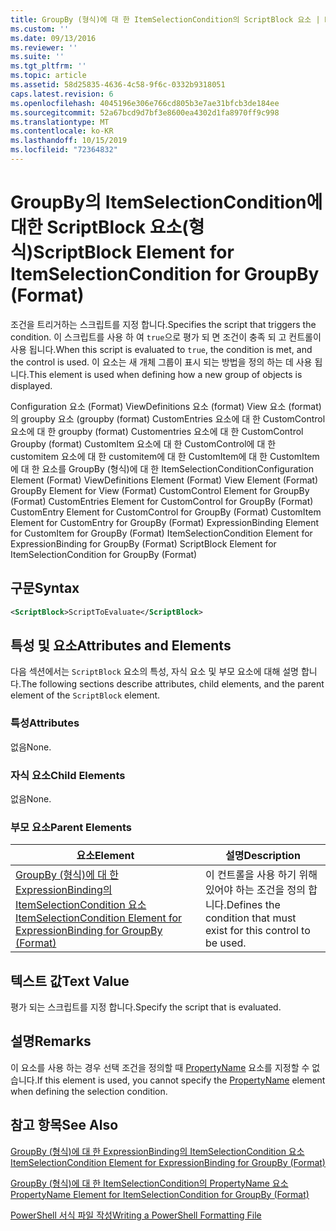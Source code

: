 ```yaml
---
title: GroupBy (형식)에 대 한 ItemSelectionCondition의 ScriptBlock 요소 | Microsoft Docs
ms.custom: ''
ms.date: 09/13/2016
ms.reviewer: ''
ms.suite: ''
ms.tgt_pltfrm: ''
ms.topic: article
ms.assetid: 58d25835-4636-4c58-9f6c-0332b9318051
caps.latest.revision: 6
ms.openlocfilehash: 4045196e306e766cd805b3e7ae31bfcb3de184ee
ms.sourcegitcommit: 52a67bcd9d7bf3e8600ea4302d1fa8970ff9c998
ms.translationtype: MT
ms.contentlocale: ko-KR
ms.lasthandoff: 10/15/2019
ms.locfileid: "72364832"
---
```

# <a name="scriptblock-element-for-itemselectioncondition-for-groupby-format"></a><span data-ttu-id="099c3-102">GroupBy의 ItemSelectionCondition에 대한 ScriptBlock 요소(형식)</span><span class="sxs-lookup"><span data-stu-id="099c3-102">ScriptBlock Element for ItemSelectionCondition for GroupBy (Format)</span></span>

<span data-ttu-id="099c3-103">조건을 트리거하는 스크립트를 지정 합니다.</span><span class="sxs-lookup"><span data-stu-id="099c3-103">Specifies the script that triggers the condition.</span></span> <span data-ttu-id="099c3-104">이 스크립트를 사용 하 여 `true`으로 평가 되 면 조건이 충족 되 고 컨트롤이 사용 됩니다.</span><span class="sxs-lookup"><span data-stu-id="099c3-104">When this script is evaluated to `true`, the condition is met, and the control is used.</span></span> <span data-ttu-id="099c3-105">이 요소는 새 개체 그룹이 표시 되는 방법을 정의 하는 데 사용 됩니다.</span><span class="sxs-lookup"><span data-stu-id="099c3-105">This element is used when defining how a new group of objects is displayed.</span></span>

<span data-ttu-id="099c3-106">Configuration 요소 (Format) ViewDefinitions 요소 (format) View 요소 (format)의 groupby 요소 (groupby (format) CustomEntries 요소에 대 한 CustomControl 요소에 대 한 groupby (format) Customentries 요소에 대 한 CustomControl Groupby (format) CustomItem 요소에 대 한 CustomControl에 대 한 customitem 요소에 대 한 customitem에 대 한 CustomItem에 대 한 CustomItem에 대 한 요소를 GroupBy (형식)에 대 한 ItemSelectionCondition</span><span class="sxs-lookup"><span data-stu-id="099c3-106">Configuration Element (Format) ViewDefinitions Element (Format) View Element (Format) GroupBy Element for View (Format) CustomControl Element for GroupBy (Format) CustomEntries Element for CustomControl for GroupBy (Format) CustomEntry Element for CustomControl for GroupBy (Format) CustomItem Element for CustomEntry for GroupBy (Format) ExpressionBinding Element for CustomItem for GroupBy (Format) ItemSelectionCondition Element for ExpressionBinding for GroupBy (Format) ScriptBlock Element for ItemSelectionCondition for GroupBy (Format)</span></span>

## <a name="syntax"></a><span data-ttu-id="099c3-107">구문</span><span class="sxs-lookup"><span data-stu-id="099c3-107">Syntax</span></span>

```xml
<ScriptBlock>ScriptToEvaluate</ScriptBlock>
```

## <a name="attributes-and-elements"></a><span data-ttu-id="099c3-108">특성 및 요소</span><span class="sxs-lookup"><span data-stu-id="099c3-108">Attributes and Elements</span></span>

<span data-ttu-id="099c3-109">다음 섹션에서는 `ScriptBlock` 요소의 특성, 자식 요소 및 부모 요소에 대해 설명 합니다.</span><span class="sxs-lookup"><span data-stu-id="099c3-109">The following sections describe attributes, child elements, and the parent element of the `ScriptBlock` element.</span></span>

### <a name="attributes"></a><span data-ttu-id="099c3-110">특성</span><span class="sxs-lookup"><span data-stu-id="099c3-110">Attributes</span></span>

<span data-ttu-id="099c3-111">없음</span><span class="sxs-lookup"><span data-stu-id="099c3-111">None.</span></span>

### <a name="child-elements"></a><span data-ttu-id="099c3-112">자식 요소</span><span class="sxs-lookup"><span data-stu-id="099c3-112">Child Elements</span></span>

<span data-ttu-id="099c3-113">없음</span><span class="sxs-lookup"><span data-stu-id="099c3-113">None.</span></span>

### <a name="parent-elements"></a><span data-ttu-id="099c3-114">부모 요소</span><span class="sxs-lookup"><span data-stu-id="099c3-114">Parent Elements</span></span>

|<span data-ttu-id="099c3-115">요소</span><span class="sxs-lookup"><span data-stu-id="099c3-115">Element</span></span>|<span data-ttu-id="099c3-116">설명</span><span class="sxs-lookup"><span data-stu-id="099c3-116">Description</span></span>|
|-------------|-----------------|
|[<span data-ttu-id="099c3-117">GroupBy (형식)에 대 한 ExpressionBinding의 ItemSelectionCondition 요소</span><span class="sxs-lookup"><span data-stu-id="099c3-117">ItemSelectionCondition Element for ExpressionBinding for GroupBy (Format)</span></span>](./itemselectioncondition-element-for-expressionbinding-for-groupby-format.md)|<span data-ttu-id="099c3-118">이 컨트롤을 사용 하기 위해 있어야 하는 조건을 정의 합니다.</span><span class="sxs-lookup"><span data-stu-id="099c3-118">Defines the condition that must exist for this control to be used.</span></span>|

## <a name="text-value"></a><span data-ttu-id="099c3-119">텍스트 값</span><span class="sxs-lookup"><span data-stu-id="099c3-119">Text Value</span></span>

<span data-ttu-id="099c3-120">평가 되는 스크립트를 지정 합니다.</span><span class="sxs-lookup"><span data-stu-id="099c3-120">Specify the script that is evaluated.</span></span>

## <a name="remarks"></a><span data-ttu-id="099c3-121">설명</span><span class="sxs-lookup"><span data-stu-id="099c3-121">Remarks</span></span>

<span data-ttu-id="099c3-122">이 요소를 사용 하는 경우 선택 조건을 정의할 때 [PropertyName](./propertyname-element-for-itemselectioncondition-for-groupby-format.md) 요소를 지정할 수 없습니다.</span><span class="sxs-lookup"><span data-stu-id="099c3-122">If this element is used, you cannot specify the [PropertyName](./propertyname-element-for-itemselectioncondition-for-groupby-format.md) element when defining the selection condition.</span></span>

## <a name="see-also"></a><span data-ttu-id="099c3-123">참고 항목</span><span class="sxs-lookup"><span data-stu-id="099c3-123">See Also</span></span>

[<span data-ttu-id="099c3-124">GroupBy (형식)에 대 한 ExpressionBinding의 ItemSelectionCondition 요소</span><span class="sxs-lookup"><span data-stu-id="099c3-124">ItemSelectionCondition Element for ExpressionBinding for GroupBy (Format)</span></span>](./itemselectioncondition-element-for-expressionbinding-for-groupby-format.md)

[<span data-ttu-id="099c3-125">GroupBy (형식)에 대 한 ItemSelectionCondition의 PropertyName 요소</span><span class="sxs-lookup"><span data-stu-id="099c3-125">PropertyName Element for ItemSelectionCondition for GroupBy (Format)</span></span>](./propertyname-element-for-itemselectioncondition-for-groupby-format.md)

[<span data-ttu-id="099c3-126">PowerShell 서식 파일 작성</span><span class="sxs-lookup"><span data-stu-id="099c3-126">Writing a PowerShell Formatting File</span></span>](./writing-a-powershell-formatting-file.md)
